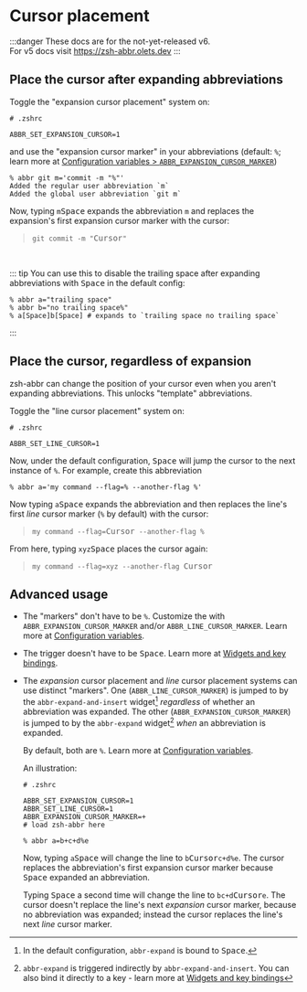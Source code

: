 # Cursor placement

:::danger
These docs are for the not-yet-released v6.  
For v5 docs visit <https://zsh-abbr.olets.dev>
:::

## Place the cursor after expanding abbreviations

Toggle the "expansion cursor placement" system on:

```shell
# .zshrc

ABBR_SET_EXPANSION_CURSOR=1
```

and use the "expansion cursor marker" in your abbreviations (default: `%`; learn more at [Configuration variables > `ABBR_EXPANSION_CURSOR_MARKER`](./configuration-variables.md))

```shell
% abbr git m='commit -m "%"'
Added the regular user abbreviation `m`
Added the global user abbreviation `git m`
```

Now, typing `m`<kbd>Space</kbd> expands the abbreviation `m` and replaces the expansion's first expansion cursor marker with the cursor:

> `git commit -m "`<kbd>Cursor</kbd>`"`

&nbsp;

::: tip
You can use this to disable the trailing space after expanding abbreviations with <kbd>Space</kbd> in the default config:

```shell
% abbr a="trailing space"
% abbr b="no trailing space%"
% a[Space]b[Space] # expands to `trailing space no trailing space`
```
:::

## Place the cursor, regardless of expansion

zsh-abbr can change the position of your cursor even when you aren't expanding abbreviations. This unlocks "template" abbreviations.

Toggle the "line cursor placement" system on:

```shell
# .zshrc

ABBR_SET_LINE_CURSOR=1
```

Now, under the default configuration, <kbd>Space</kbd> will jump the cursor to the next instance of `%`. For example, create this abbreviation

```shell
% abbr a='my command --flag=% --another-flag %'
```

Now typing `a`<kbd>Space</kbd> expands the abbreviation and then replaces the line's first _line_ cursor marker (`%` by default) with the cursor:

> `my command --flag=`<kbd>Cursor</kbd>` --another-flag %`

From here, typing `xyz`<kbd>Space</kbd> places the cursor again:

> `my command --flag=xyz --another-flag `<kbd>Cursor</kbd>

## Advanced usage

- The "markers" don't have to be `%`. Customize the with `ABBR_EXPANSION_CURSOR_MARKER` and/or `ABBR_LINE_CURSOR_MARKER`. Learn more at [Configuration variables](./configuration-variables.md).

- The trigger doesn't have to be <kbd>Space</kbd>. Learn more at [Widgets and key bindings](./widgets-and-key-bindings.md).

- The _expansion_ cursor placement and _line_ cursor placement systems can use distinct "markers". One (`ABBR_LINE_CURSOR_MARKER`) is jumped to by the `abbr-expand-and-insert` widget[^1] _regardless_ of whether an abbreviation was expanded. The other (`ABBR_EXPANSION_CURSOR_MARKER`) is jumped to by the `abbr-expand` widget[^2] _when_ an abbreviation is expanded.

    [^1]: In the default configuration, `abbr-expand` is bound to <kbd>Space</kbd>.

    [^2]: `abbr-expand` is triggered indirectly by `abbr-expand-and-insert`. You can also bind it directly to a key - learn more at [Widgets and key bindings](./widgets-and-key-bindings.md)

    By default, both are `%`. Learn more at [Configuration variables](./configuration-variables.md).

    An illustration:

    ```shell
    # .zshrc

    ABBR_SET_EXPANSION_CURSOR=1
    ABBR_SET_LINE_CURSOR=1
    ABBR_EXPANSION_CURSOR_MARKER=+
    # load zsh-abbr here
    ```

    ```shell
    % abbr a=b+c+d%e
    ```

    Now, typing `a`<kbd>Space</kbd> will change the line to `b`<kbd>Cursor</kbd>`c+d%e`. The cursor replaces the abbreviation's first expansion cursor marker because <kbd>Space</kbd> expanded an abbreviation.
    
    Typing <kbd>Space</kbd> a second time will change the line to `bc+d`<kbd>Cursor</kbd>`e`. The cursor doesn't replace the line's next _expansion_ cursor marker, because no abbreviation was expanded; instead the cursor replaces the line's next _line_ cursor marker.

